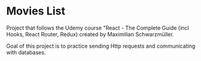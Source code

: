# Movies List

Project that follows the Udemy course "React - The Complete Guide (incl Hooks, React Router, Redux) created by Maximilian Schwarzmüller.

Goal of this project is to practice sending Http requests and communicating with databases.